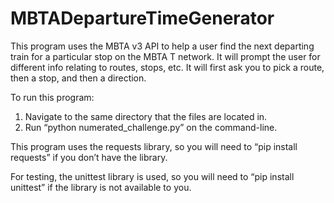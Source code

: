 # MBTADepartureTimeGenerator


This program uses the MBTA v3 API to help a user find the next departing train for a particular stop on the MBTA T network. It will prompt the user for different info relating to routes, stops, etc. It will first ask you to pick a route, then a stop, and then a direction. 


To run this program:
 
1. Navigate to the same directory that the files are located in. 
2. Run “python numerated_challenge.py” on the command-line. 


This program uses the requests library, so you will need to “pip install requests” if you don’t have the library. 

For testing, the unittest library is used, so you will need to “pip install unittest” if the library is not available to you.
